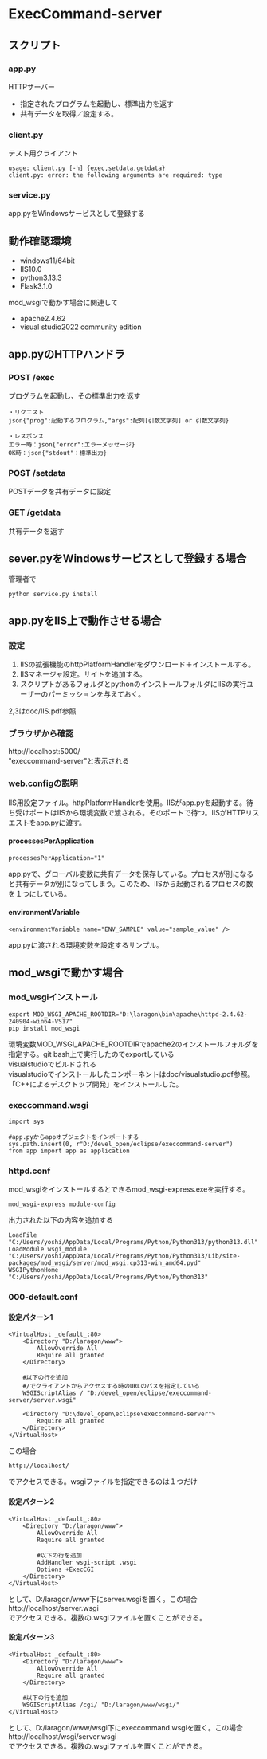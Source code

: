 # ExecCommand-server
## スクリプト
### app.py
HTTPサーバー
+ 指定されたプログラムを起動し、標準出力を返す
+ 共有データを取得／設定する。

### client.py
テスト用クライアント
```
usage: client.py [-h] {exec,setdata,getdata}
client.py: error: the following arguments are required: type
```

### service.py
app.pyをWindowsサービスとして登録する

## 動作確認環境
+ windows11/64bit
+ IIS10.0
+ python3.13.3
+ Flask3.1.0

mod_wsgiで動かす場合に関連して
+ apache2.4.62
+ visual studio2022 community edition

## app.pyのHTTPハンドラ
### POST /exec
プログラムを起動し、その標準出力を返す  
```
・リクエスト
json{"prog":起動するプログラム,"args":配列[引数文字列] or 引数文字列}

・レスポンス
エラー時：json{"error":エラーメッセージ}
OK時：json{"stdout"：標準出力}
```
### POST /setdata
POSTデータを共有データに設定

### GET /getdata
共有データを返す

## sever.pyをWindowsサービスとして登録する場合
管理者で
```
python service.py install
```

## app.pyをIIS上で動作させる場合

### 設定
1. IISの拡張機能のhttpPlatformHandlerをダウンロード＋インストールする。
2. IISマネージャ設定。サイトを追加する。
3. スクリプトがあるフォルダとpythonのインストールフォルダにIISの実行ユーザーのパーミッションを与えておく。

2,3はdoc/IIS.pdf参照

### ブラウザから確認
http://localhost:5000/  
"execcommand-server"と表示される

### web.configの説明
IIS用設定ファイル。httpPlatformHandlerを使用。IISがapp.pyを起動する。待ち受けポートはIISから環境変数で渡される。そのポートで待つ。IISがHTTPリスエストをapp.pyに渡す。

#### processesPerApplication
```
processesPerApplication="1"
```
app.pyで、グローバル変数に共有データを保存している。プロセスが別になると共有データが別になってしまう。このため、IISから起動されるプロセスの数を１つにしている。

#### environmentVariable
```
<environmentVariable name="ENV_SAMPLE" value="sample_value" />
```
app.pyに渡される環境変数を設定するサンプル。

## mod_wsgiで動かす場合

### mod_wsgiインストール
```
export MOD_WSGI_APACHE_ROOTDIR="D:\laragon\bin\apache\httpd-2.4.62-240904-win64-VS17"
pip install mod_wsgi
```
環境変数MOD_WSGI_APACHE_ROOTDIRでapache2のインストールフォルダを指定する。git bash上で実行したのでexportしている  
visualstudioでビルドされる  
visualstudioでインストールしたコンポーネントはdoc/visualstudio.pdf参照。「C++によるデスクトップ開発」をインストールした。  

### execcommand.wsgi
```
import sys

#app.pyからappオブジェクトをインポートする
sys.path.insert(0, r"D:/devel_open/eclipse/execcommand-server")
from app import app as application
```

### httpd.conf
mod_wsgiをインストールするとできるmod_wsgi-express.exeを実行する。
```
mod_wsgi-express module-config
```
出力された以下の内容を追加する
```
LoadFile "C:/Users/yoshi/AppData/Local/Programs/Python/Python313/python313.dll"
LoadModule wsgi_module "C:/Users/yoshi/AppData/Local/Programs/Python/Python313/Lib/site-packages/mod_wsgi/server/mod_wsgi.cp313-win_amd64.pyd"
WSGIPythonHome "C:/Users/yoshi/AppData/Local/Programs/Python/Python313"
```

### 000-default.conf
#### 設定パターン1
```
<VirtualHost _default_:80>
    <Directory "D:/laragon/www">
        AllowOverride All
        Require all granted
    </Directory>

    #以下の行を追加  
    #/でクライアントからアクセスする時のURLのパスを指定している
    WSGIScriptAlias / "D:/devel_open/eclipse/execcommand-server/server.wsgi"

    <Directory "D:\devel_open\eclipse\execcommand-server">
        Require all granted
    </Directory>
</VirtualHost>
```
この場合  
```
http://localhost/
```
でアクセスできる。wsgiファイルを指定できるのは１つだけ  

#### 設定パターン2
```
<VirtualHost _default_:80>
    <Directory "D:/laragon/www">
        AllowOverride All
        Require all granted

        #以下の行を追加
		AddHandler wsgi-script .wsgi
		Options +ExecCGI
    </Directory>
</VirtualHost>
```
として、D:/laragon/www下にserver.wsgiを置く。この場合  
http://localhost/server.wsgi  
でアクセスできる。複数の.wsgiファイルを置くことができる。  

#### 設定パターン3
```
<VirtualHost _default_:80>
    <Directory "D:/laragon/www">
        AllowOverride All
        Require all granted
    </Directory>

    #以下の行を追加
	WSGIScriptAlias /cgi/ "D:/laragon/www/wsgi/"	
</VirtualHost>
```
として、D:/laragon/www/wsgi下にexeccommand.wsgiを置く。この場合  
http://localhost/wsgi/server.wsgi  
でアクセスできる。複数の.wsgiファイルを置くことができる。  